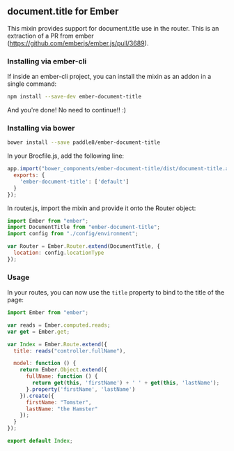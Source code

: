 ## document.title for Ember

This mixin provides support for document.title use in the router. This is an extraction of a PR from ember (https://github.com/emberjs/ember.js/pull/3689).

### Installing via ember-cli

If inside an ember-cli project, you can install the mixin as an addon in a single command:

```bash
npm install --save-dev ember-document-title
```

And you're done! No need to continue!! :)

### Installing via bower

```bash
bower install --save paddle8/ember-document-title
```

In your Brocfile.js, add the following line:

```javascript
app.import("bower_components/ember-document-title/dist/document-title.amd.js", {
  exports: {
    'ember-document-title': ['default']
  }
});
```

In router.js, import the mixin and provide it onto the Router object:

```javascript
import Ember from "ember";
import DocumentTitle from "ember-document-title";
import config from "./config/environment";

var Router = Ember.Router.extend(DocumentTitle, {
  location: config.locationType
});
```

### Usage

In your routes, you can now use the `title` property to bind to the title of the page:

```javascript
import Ember from "ember";

var reads = Ember.computed.reads;
var get = Ember.get;

var Index = Ember.Route.extend({
  title: reads("controller.fullName"),

  model: function () {
    return Ember.Object.extend({
      fullName: function () {
        return get(this, 'firstName') + ' ' + get(this, 'lastName');
      }.property('firstName', 'lastName')
    }).create({
      firstName: "Tomster",
      lastName: "the Hamster"
    });
  }
});

export default Index;
```
